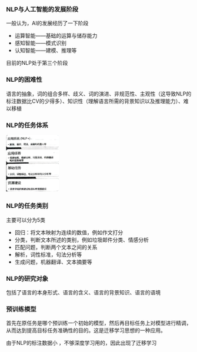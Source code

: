 ### NLP与人工智能的发展阶段

一般认为，AI的发展经历了一下阶段

- 运算智能——基础的运算与储存能力
- 感知智能——模式识别
- 认知智能——建模、推理等

目前的NLP处于第三个阶段

### NLP的困难性

语言的抽象，词的组合多样、歧义、词的演进、非规范性、主观性（这导致NLP的标注数据比CV的少得多）、知识性（理解语言所需的背景知识以及推理能力）、难以移植

### NLP的任务体系

<img src="概念/image-20220826133529523.png" alt="image-20220826133529523" style="zoom: 15%;" />

### NLP的任务类别

主要可以分为5类

- 回归：将文本映射为连续的数值，例如作文打分
- 分类，判断文本所述的类别，例如垃圾邮件分类、情感分析
- 匹配问题，判断两个文本之间的关系
- 解析，词性标准，句法分析等
- 生成问题，机器翻译、文本摘要等

### NLP的研究对象

包括了语言的本身形式、语言的含义、语言的背景知识、语言的语境

### 预训练模型

首先在原任务是哪个预训练一个初始的模型，然后再目标任务上对模型进行精调，从而达到提高目标任务准确性的目的。这是迁移学习思想的一种应用。

由于NLP的标注数据小 ，不够深度学习用的，因此出现了迁移学习